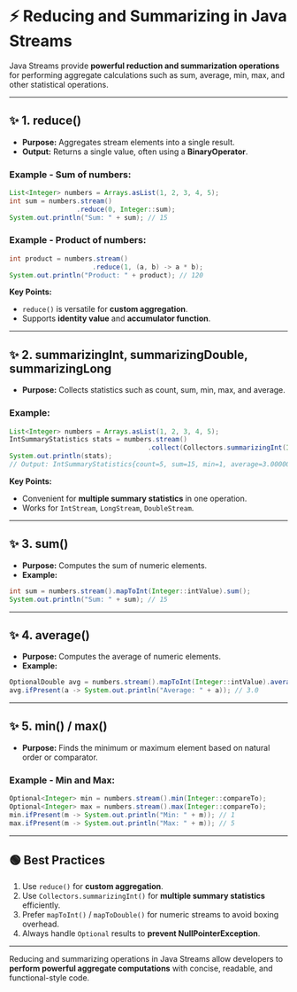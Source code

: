 # ⚡ **Reducing and Summarizing in Java Streams**

Java Streams provide **powerful reduction and summarization operations** for performing aggregate calculations such as sum, average, min, max, and other statistical operations.

---

## ✨ **1. reduce()**

- **Purpose:** Aggregates stream elements into a single result.
- **Output:** Returns a single value, often using a **BinaryOperator**.

### Example - Sum of numbers:

```java
List<Integer> numbers = Arrays.asList(1, 2, 3, 4, 5);
int sum = numbers.stream()
                 .reduce(0, Integer::sum);
System.out.println("Sum: " + sum); // 15
```

### Example - Product of numbers:

```java
int product = numbers.stream()
                     .reduce(1, (a, b) -> a * b);
System.out.println("Product: " + product); // 120
```

**Key Points:**

- `reduce()` is versatile for **custom aggregation**.
- Supports **identity value** and **accumulator function**.

---

## ✨ **2. summarizingInt, summarizingDouble, summarizingLong**

- **Purpose:** Collects statistics such as count, sum, min, max, and average.

### Example:

```java
List<Integer> numbers = Arrays.asList(1, 2, 3, 4, 5);
IntSummaryStatistics stats = numbers.stream()
                                   .collect(Collectors.summarizingInt(Integer::intValue));
System.out.println(stats);
// Output: IntSummaryStatistics{count=5, sum=15, min=1, average=3.000000, max=5}
```

**Key Points:**

- Convenient for **multiple summary statistics** in one operation.
- Works for `IntStream`, `LongStream`, `DoubleStream`.

---

## ✨ **3. sum()**

- **Purpose:** Computes the sum of numeric elements.
- **Example:**

```java
int sum = numbers.stream().mapToInt(Integer::intValue).sum();
System.out.println("Sum: " + sum); // 15
```

---

## ✨ **4. average()**

- **Purpose:** Computes the average of numeric elements.
- **Example:**

```java
OptionalDouble avg = numbers.stream().mapToInt(Integer::intValue).average();
avg.ifPresent(a -> System.out.println("Average: " + a)); // 3.0
```

---

## ✨ **5. min() / max()**

- **Purpose:** Finds the minimum or maximum element based on natural order or comparator.

### Example - Min and Max:

```java
Optional<Integer> min = numbers.stream().min(Integer::compareTo);
Optional<Integer> max = numbers.stream().max(Integer::compareTo);
min.ifPresent(m -> System.out.println("Min: " + m)); // 1
max.ifPresent(m -> System.out.println("Max: " + m)); // 5
```

---

## 🟢 **Best Practices**

1. Use `reduce()` for **custom aggregation**.
2. Use `Collectors.summarizingInt()` for **multiple summary statistics** efficiently.
3. Prefer `mapToInt()` / `mapToDouble()` for numeric streams to avoid boxing overhead.
4. Always handle `Optional` results to **prevent NullPointerException**.

---

Reducing and summarizing operations in Java Streams allow developers to **perform powerful aggregate computations** with concise, readable, and functional-style code.

